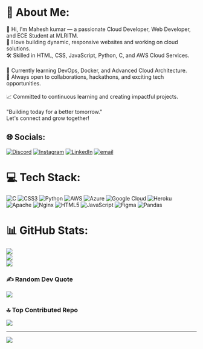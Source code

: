 # 💫 About Me:
👋 Hi, I'm Mahesh kumar — a passionate Cloud Developer, Web Developer, and ECE Student at MLRITM.</br>🚀 I love building dynamic, responsive websites and working on cloud solutions.</br>🛠️ Skilled in HTML, CSS, JavaScript, Python, C, and AWS Cloud Services.</br><br>🌱 Currently learning DevOps, Docker, and Advanced Cloud Architecture.</br>🎯 Always open to collaborations, hackathons, and exciting tech opportunities.</br><br>📈 Committed to continuous learning and creating impactful projects.</br><br>"Building today for a better tomorrow."<br>Let's connect and grow together!


## 🌐 Socials:
[![Discord](https://img.shields.io/badge/Discord-%237289DA.svg?logo=discord&logoColor=white)](https://discord.gg/mahesh08633) [![Instagram](https://img.shields.io/badge/Instagram-%23E4405F.svg?logo=Instagram&logoColor=white)](https://instagram.com/alpha_soul_11) [![LinkedIn](https://img.shields.io/badge/LinkedIn-%230077B5.svg?logo=linkedin&logoColor=white)](https://www.linkedin.com/in/bakki-mahesh/) [![email](https://img.shields.io/badge/Email-D14836?logo=gmail&logoColor=white)](mailto:kolim5263@gmail.com) 

# 💻 Tech Stack:
![C](https://img.shields.io/badge/c-%2300599C.svg?style=for-the-badge&logo=c&logoColor=white) ![CSS3](https://img.shields.io/badge/css3-%231572B6.svg?style=for-the-badge&logo=css3&logoColor=white) ![Python](https://img.shields.io/badge/python-3670A0?style=for-the-badge&logo=python&logoColor=ffdd54) ![AWS](https://img.shields.io/badge/AWS-%23FF9900.svg?style=for-the-badge&logo=amazon-aws&logoColor=white) ![Azure](https://img.shields.io/badge/azure-%230072C6.svg?style=for-the-badge&logo=microsoftazure&logoColor=white) ![Google Cloud](https://img.shields.io/badge/GoogleCloud-%234285F4.svg?style=for-the-badge&logo=google-cloud&logoColor=white) ![Heroku](https://img.shields.io/badge/heroku-%23430098.svg?style=for-the-badge&logo=heroku&logoColor=white) ![Apache](https://img.shields.io/badge/apache-%23D42029.svg?style=for-the-badge&logo=apache&logoColor=white) ![Nginx](https://img.shields.io/badge/nginx-%23009639.svg?style=for-the-badge&logo=nginx&logoColor=white) ![HTML5](https://img.shields.io/badge/html5-%23E34F26.svg?style=for-the-badge&logo=html5&logoColor=white) ![JavaScript](https://img.shields.io/badge/javascript-%23323330.svg?style=for-the-badge&logo=javascript&logoColor=%23F7DF1E) ![Figma](https://img.shields.io/badge/figma-%23F24E1E.svg?style=for-the-badge&logo=figma&logoColor=white) ![Pandas](https://img.shields.io/badge/pandas-%23150458.svg?style=for-the-badge&logo=pandas&logoColor=white)
# 📊 GitHub Stats:
![](https://github-readme-stats.vercel.app/api?username=mahesh123-pro&theme=blue_navy&hide_border=false&include_all_commits=true&count_private=true)<br/>
![](https://nirzak-streak-stats.vercel.app/?user=mahesh123-pro&theme=blue_navy&hide_border=false)<br/>
![](https://github-readme-stats.vercel.app/api/top-langs/?username=mahesh123-pro&theme=blue_navy&hide_border=false&include_all_commits=true&count_private=true&layout=compact)

### ✍️ Random Dev Quote
![](https://quotes-github-readme.vercel.app/api?type=horizontal&theme=radical)

### 🔝 Top Contributed Repo
![](https://github-contributor-stats.vercel.app/api?username=mahesh123-pro&limit=5&theme=dark&combine_all_yearly_contributions=true)

---
[![](https://visitcount.itsvg.in/api?id=mahesh123-pro&icon=4&color=0)](https://visitcount.itsvg.in)

<!-- Proudly created with GPRM ( https://gprm.itsvg.in ) -->

